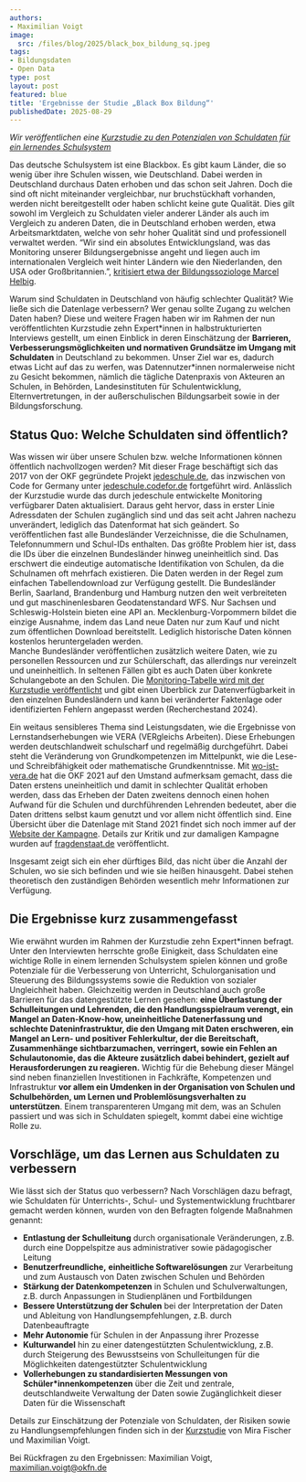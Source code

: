 ```yaml
---
authors:
- Maximilian Voigt
image:
  src: /files/blog/2025/black_box_bildung_sq.jpeg
tags:
- Bildungsdaten
- Open Data
type: post
layout: post
featured: blue
title: 'Ergebnisse der Studie „Black Box Bildung“'
publishedDate: 2025-08-29
---
```


*Wir veröffentlichen eine [Kurzstudie zu den Potenzialen von Schuldaten für ein lernendes Schulsystem](https://okfn.de/publikationen/black-box-bildung/)*

Das deutsche Schulsystem ist eine Blackbox. Es gibt kaum Länder, die so wenig über ihre Schulen wissen, wie Deutschland. Dabei werden in Deutschland durchaus Daten erhoben und das schon seit Jahren. Doch die sind oft nicht miteinander vergleichbar, nur bruchstückhaft vorhanden, werden nicht bereitgestellt oder haben schlicht keine gute Qualität. Dies gilt sowohl im Vergleich zu Schuldaten vieler anderer Länder als auch im Vergleich zu anderen Daten, die in Deutschland erhoben werden, etwa Arbeitsmarktdaten, welche von sehr hoher Qualität sind und professionell verwaltet werden. “Wir sind ein absolutes Entwicklungsland, was das Monitoring unserer Bildungsergebnisse angeht und liegen auch im internationalen Vergleich weit hinter Ländern wie den Niederlanden, den USA oder Großbritannien.”, [kritisiert etwa der Bildungssoziologe Marcel Helbig](https://www.campus-schulmanagement.de/magazin/studie-zum-corona-aufholprogramm-gezielte-investitionen-wurden-in-den-meisten-bundeslaendern-vermieden).

Warum sind Schuldaten in Deutschland von häufig schlechter Qualität? Wie ließe sich die Datenlage verbessern? Wer genau sollte Zugang zu welchen Daten haben? Diese und weitere Fragen haben wir im Rahmen der nun veröffentlichten Kurzstudie zehn Expert\*innen in halbstrukturierten Interviews gestellt, um einen Einblick in deren Einschätzung der **Barrieren, Verbesserungsmöglichkeiten und normativen Grundsätze im Umgang mit Schuldaten** in Deutschland zu bekommen. Unser Ziel war es, dadurch etwas Licht auf das zu werfen, was Datennutzer\*innen normalerweise nicht zu Gesicht bekommen, nämlich die tägliche Datenpraxis von Akteuren an Schulen, in Behörden, Landesinstituten für Schulentwicklung, Elternvertretungen, in der außerschulischen Bildungsarbeit sowie in der Bildungsforschung.

## Status Quo: Welche Schuldaten sind öffentlich?

Was wissen wir über unsere Schulen bzw. welche Informationen können öffentlich nachvollzogen werden? Mit dieser Frage beschäftigt sich das 2017 von der OKF gegründete Projekt [jedeschule.de](https://jedeschule.de/), das inzwischen von Code for Germany unter [jedeschule.codefor.de](https://jedeschule.codefor.de/ueber/) fortgeführt wird. Anlässlich der Kurzstudie wurde das durch jedeschule entwickelte Monitoring verfügbarer Daten aktualisiert. Daraus geht hervor, dass in erster Linie Adressdaten der Schulen zugänglich sind und das seit acht Jahren nachezu unverändert, lediglich das Datenformat hat sich geändert. So veröffentlichen fast alle Bundesländer Verzeichnisse, die die Schulnamen, Telefonnummern und Schul-IDs enthalten. Das größte Problem hier ist, dass die IDs über die einzelnen Bundesländer hinweg uneinheitlich sind. Das erschwert die eindeutige automatische Identifikation von Schulen, da die Schulnamen oft mehrfach existieren. Die Daten werden in der Regel zum einfachen Tabellendownload zur Verfügung gestellt. Die Bundesländer Berlin, Saarland, Brandenburg und Hamburg nutzen den weit verbreiteten und gut maschinenlesbaren Geodatenstandard WFS. Nur Sachsen und Schleswig-Holstein bieten eine API an. Mecklenburg-Vorpommern bildet die einzige Ausnahme, indem das Land neue Daten nur zum Kauf und nicht zum öffentlichen Download bereitstellt. Lediglich historische Daten können  kostenlos heruntergeladen werden.  
Manche Bundesländer veröffentlichen zusätzlich weitere Daten, wie zu personellen Ressourcen und zur Schülerschaft, das allerdings nur vereinzelt und uneinheitlich. In seltenen Fällen gibt es auch Daten über konkrete Schulangebote an den Schulen. Die [Monitoring-Tabelle wird mit der Kurzstudie veröffentlicht](https://cloud.okfn.de/s/K3SzwNjysWxfKfq) und gibt einen Überblick zur Datenverfügbarkeit in den einzelnen Bundesländern und kann bei veränderter Faktenlage oder identifizierten Fehlern angepasst werden (Recherchestand 2024).

Ein weitaus sensibleres Thema sind Leistungsdaten, wie die Ergebnisse von Lernstandserhebungen wie VERA (VERgleichs Arbeiten). Diese Erhebungen werden deutschlandweit schulscharf und regelmäßig durchgeführt. Dabei steht die Veränderung von Grundkompetenzen im Mittelpunkt, wie die Lese- und Schreibfähigkeit oder mathematische Grundkenntnisse. Mit [wo-ist-vera.de](https://wo-ist-vera.de/) hat die OKF 2021 auf den Umstand aufmerksam gemacht, dass die Daten erstens uneinheitlich und damit in schlechter Qualität erhoben werden, dass das Erheben der Daten zweitens dennoch einen hohen Aufwand für die Schulen und durchführenden Lehrenden bedeutet, aber die Daten drittens selbst kaum genutzt und vor allem nicht öffentlich sind. Eine Übersicht über die Datenlage mit Stand 2021 findet sich noch immer auf der [Website der Kampagne](https://wo-ist-vera.de/). Details zur Kritik und zur damaligen Kampagne wurden auf [fragdenstaat.de](https://fragdenstaat.de/artikel/exklusiv/2021/06/wo-ist-vera-unboxing-bildungspolitik/) veröffentlicht.

Insgesamt zeigt sich ein eher dürftiges Bild, das nicht über die Anzahl der Schulen, wo sie sich befinden und wie sie heißen hinausgeht. Dabei stehen theoretisch den zuständigen Behörden wesentlich mehr Informationen zur Verfügung.

## Die Ergebnisse kurz zusammengefasst

Wie erwähnt wurden im Rahmen der Kurzstudie zehn Expert\*innen befragt. Unter den Interviewten herrschte große Einigkeit, dass Schuldaten eine wichtige Rolle in einem lernenden Schulsystem spielen können und große Potenziale für die Verbesserung von Unterricht, Schulorganisation und Steuerung des Bildungssystems sowie die Reduktion von sozialer Ungleichheit haben. Gleichzeitig werden in Deutschland auch große Barrieren für das datengestützte Lernen gesehen: **eine Überlastung der Schulleitungen und Lehrenden, die den Handlungsspielraum verengt, ein Mangel an Daten-Know-how, uneinheitliche Datenerfassung und schlechte Dateninfrastruktur, die den Umgang mit Daten erschweren, ein Mangel an Lern- und positiver Fehlerkultur, der die Bereitschaft, Zusammenhänge sichtbarzumachen, verringert, sowie ein Fehlen an Schulautonomie, das die Akteure zusätzlich dabei behindert, gezielt auf Herausforderungen zu reagieren.** Wichtig für die Behebung dieser Mängel sind neben finanziellen Investitionen in Fachkräfte, Kompetenzen und Infrastruktur **vor allem ein Umdenken in der Organisation von Schulen und Schulbehörden, um Lernen und Problemlösungsverhalten zu unterstützen**. Einem transparenteren Umgang mit dem, was an Schulen passiert und was sich in Schuldaten spiegelt, kommt dabei eine wichtige Rolle zu.

## Vorschläge, um das Lernen aus Schuldaten zu verbessern

Wie lässt sich der Status quo verbessern? Nach Vorschlägen dazu befragt, wie Schuldaten für Unterrichts-, Schul- und Systementwicklung fruchtbarer gemacht werden können, wurden von den Befragten folgende Maßnahmen genannt:

- **Entlastung der Schulleitung** durch organisationale Veränderungen, z.B. durch eine Doppelspitze aus administrativer sowie pädagogischer Leitung
- **Benutzerfreundliche,** **einheitliche Softwarelösungen** zur Verarbeitung und zum Austausch von Daten zwischen Schulen und Behörden
- **Stärkung der Datenkompetenzen** in Schulen und Schulverwaltungen, z.B. durch Anpassungen in Studienplänen und Fortbildungen
- **Bessere Unterstützung der Schulen** bei der Interpretation der Daten und Ableitung von Handlungsempfehlungen, z.B. durch Datenbeauftragte
- **Mehr Autonomie** für Schulen in der Anpassung ihrer Prozesse
- **Kulturwandel** hin zu einer datengestützten Schulentwicklung, z.B. durch Steigerung des Bewusstseins von Schulleitungen für die Möglichkeiten datengestützter Schulentwicklung
- **Vollerhebungen zu standardisierten Messungen von Schüler\*innenkompetenzen** über die Zeit und zentrale, deutschlandweite Verwaltung der Daten sowie Zugänglichkeit dieser Daten für die Wissenschaft

Details zur Einschätzung der Potenziale von Schuldaten, der Risiken sowie zu Handlungsempfehlungen finden sich in der [Kurzstudie](https://okfn.de/publikationen/black-box-bildung/) von Mira Fischer und Maximilian Voigt.

Bei Rückfragen zu den Ergebnissen: Maximilian Voigt, maximilian.voigt@okfn.de
